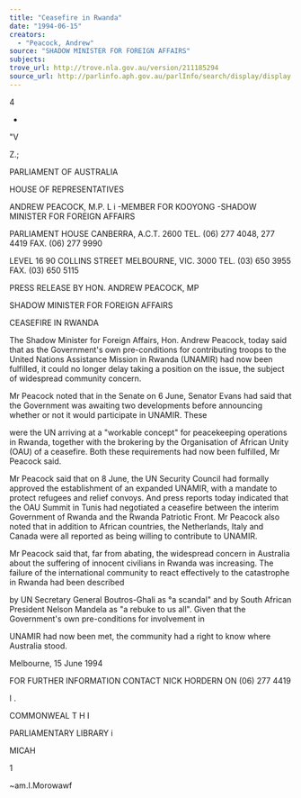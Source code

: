 ```yaml
---
title: "Ceasefire in Rwanda"
date: "1994-06-15"
creators:
  - "Peacock, Andrew"
source: "SHADOW MINISTER FOR FOREIGN AFFAIRS"
subjects:
trove_url: http://trove.nla.gov.au/version/211185294
source_url: http://parlinfo.aph.gov.au/parlInfo/search/display/display.w3p;query=Id%3A%22media/pressrel/2553022%22
---
```


 4

 -

 "V

 Z.;

 PARLIAMENT OF AUSTRALIA

 HOUSE OF REPRESENTATIVES

 ANDREW PEACOCK, M.P. L i 	-MEMBER FOR KOOYONG -SHADOW MINISTER FOR FOREIGN AFFAIRS

 PARLIAMENT HOUSE CANBERRA, A.C.T. 2600 TEL. (06) 277 4048, 277 4419 FAX. (06) 277 9990

 LEVEL 16 90 COLLINS STREET MELBOURNE, VIC. 3000 TEL. (03) 650 3955 FAX. (03) 650 5115

 PRESS RELEASE BY HON. ANDREW PEACOCK, MP

 SHADOW MINISTER FOR FOREIGN AFFAIRS

 CEASEFIRE IN RWANDA

 The Shadow Minister for Foreign Affairs, Hon. Andrew Peacock, today said that as the Government's own pre-conditions for contributing troops to the United Nations Assistance Mission in Rwanda (UNAMIR) had now been fulfilled, it could no longer delay taking a position on the issue, the subject of widespread community concern.

 Mr Peacock noted that in the Senate on 6 June, Senator Evans had said that the Government was awaiting two developments before announcing whether or not it would participate in UNAMIR. These

 were the UN arriving at a "workable concept" for peacekeeping operations in Rwanda, together with the brokering by the Organisation of African Unity (OAU) of a ceasefire. Both these requirements had now been fulfilled, Mr Peacock said.

 Mr Peacock said that on 8 June, the UN Security Council had formally approved the establishment of an expanded UNAMIR, with a mandate to protect refugees and relief convoys. And press reports today indicated that the OAU Summit in Tunis had negotiated a ceasefire between the interim Government of Rwanda and the Rwanda Patriotic Front. Mr Peacock also noted that in addition to African countries, the Netherlands, Italy and Canada were all reported as being willing to contribute to UNAMIR.

 Mr Peacock said that, far from abating, the widespread concern in Australia about the suffering of innocent civilians in Rwanda was increasing. The failure of the international community to react effectively to the catastrophe in Rwanda had been described

 by UN Secretary General Boutros-Ghali as °a scandal" and by South African President Nelson Mandela as "a rebuke to us all". Given that the Government's own pre-conditions for involvement in

 UNAMIR had now been met, the community had a right to know where Australia stood.

 Melbourne, 15 June 1994

 FOR FURTHER INFORMATION CONTACT NICK HORDERN ON (06) 277 4419

 I .

 COMMONWEAL T H I

 PARLIAMENTARY LIBRARY i

 MICAH

 1

 ~am.I.Morowawf

